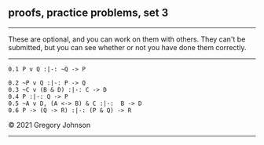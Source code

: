 ## proofs, practice problems, set 3

---

These are optional, and you can work on them with others. They can't be submitted, but you can see whether or not you have done them correctly.

---

~~~{.ProofChecker .JohnsonSL options="fonts tabindent render" guides="fitch" submission="none"}
0.1 P v Q :|-: ~Q -> P
~~~

~~~{.ProofChecker .JohnsonSL options="fonts tabindent render" guides="fitch" submission="none"}
0.2 ~P v Q :|-: P -> Q
0.3 ~C v (B & D) :|-: C -> D
0.4 P :|-: Q -> P
0.5 ~A v D, (A <-> B) & C :|-:  B -> D
0.6 P -> (Q -> R) :|-: (P & Q) -> R
~~~

&copy; 2021 Gregory Johnson 
 
---